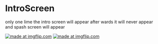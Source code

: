 # IntroScreen

only one lime the intro screen will appear after wards it will never appear and spash screen will appear

<a href="https://imgflip.com/gif/34yhxj"><img src="https://i.imgflip.com/34yhxj.gif" title="made at imgflip.com"/></a>                                                                                             <a href="https://imgflip.com/gif/34yi3a"><img src="https://i.imgflip.com/34yi3a.gif" title="made at imgflip.com"/></a>
